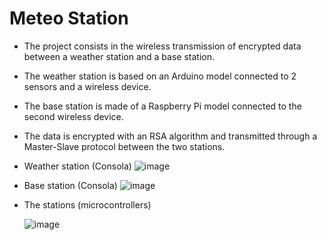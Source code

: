 # Meteo Station
  - The project consists in the wireless transmission of encrypted data between a weather station and a base station.
  - The weather station is based on an Arduino model connected to 2 sensors and a wireless device.
  - The base station is made of a Raspberry Pi model connected to the second wireless device.
  - The data is encrypted with an RSA algorithm and transmitted through a Master-Slave protocol between the two stations.
  
  - Weather station (Consola)
  ![image](https://user-images.githubusercontent.com/84518155/119232739-fd731700-bb2e-11eb-837e-511b466633b3.png)
  
  - Base station (Consola)
  ![image](https://user-images.githubusercontent.com/84518155/119233192-77f06680-bb30-11eb-9cd1-5c530c79a4a4.png)
  
  - The stations (microcontrollers)
  
    ![image](https://user-images.githubusercontent.com/84518155/126185951-3e5350fa-ed01-4c39-a5a7-a13930a4c69b.png)




